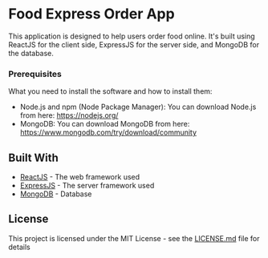 # Food Express Order App

This application is designed to help users order food online. It's built using ReactJS for the client side, ExpressJS for the server side, and MongoDB for the database.

### Prerequisites

What you need to install the software and how to install them:

- Node.js and npm (Node Package Manager): You can download Node.js from here: https://nodejs.org/
- MongoDB: You can download MongoDB from here: https://www.mongodb.com/try/download/community

## Built With

* [ReactJS](https://reactjs.org/) - The web framework used
* [ExpressJS](https://expressjs.com/) - The server framework used
* [MongoDB](https://www.mongodb.com/) - Database

## License

This project is licensed under the MIT License - see the [LICENSE.md](LICENSE.md) file for details
